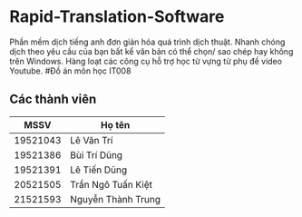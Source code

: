# Rapid-Translation-Software
Phần mềm dịch tiếng anh đơn giản hóa quá trình dịch thuật. Nhanh chóng dịch theo yêu cầu của bạn bất kể văn bản có thể chọn/ sao chép hay không trên Windows. Hàng loạt các công cụ hỗ trợ học từ vựng từ phụ đề video Youtube. 
#Đồ án môn học IT008
## Các thành viên
| MSSV | Họ tên |
| --- | ----------- |
| 19521043 | Lê Văn Trí |
| 19521386 | Bùi Trí Dũng |
| 19521391 | Lê Tiến Dũng |
| 20521505 | Trần Ngô Tuấn Kiệt |
| 21521593 | Nguyễn Thành Trung |
